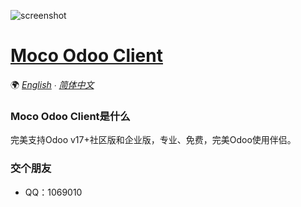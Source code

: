 ![screenshot](https:/odoo.metaerp.ai/_next/image?url=%2Fog.png&w=2048&q=75)

# [Moco Odoo Client](https://odoo.metaerp.ai/)

🌍 *[English](README.md) ∙ [简体中文](README-zh.md)*

### Moco Odoo Client是什么

完美支持Odoo v17+社区版和企业版，专业、免费，完美Odoo使用伴侣。

### 交个朋友

-   QQ：1069010